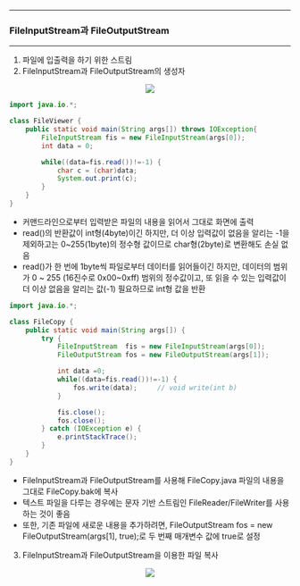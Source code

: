 -----
### FileInputStream과 FileOutputStream
-----
1. 파일에 입출력을 하기 위한 스트림
2. FileInputStream과 FileOutputStream의 생성자
<div align="center">
<img src="https://github.com/sooyounghan/Java/assets/34672301/695365a8-76ba-4bc1-8a1a-cd31d02bfea3">
</div>

```java
import java.io.*;

class FileViewer {
	public static void main(String args[]) throws IOException{
		FileInputStream fis = new FileInputStream(args[0]);
		int data = 0;

		while((data=fis.read())!=-1) {
			char c = (char)data;
			System.out.print(c);
		}
	} 
}
```
  - 커맨드라인으로부터 입력받은 파일의 내용을 읽어서 그대로 화면에 출력
  - read()의 반환값이 int형(4byte)이긴 하지만, 더 이상 입력값이 없음을 알리는 -1을 제외하고는 0~255(1byte)의 정수형 값이므로 char형(2byte)로 변환해도 손실 없음
  - read()가 한 번에 1byte씩 파일로부터 데이터를 읽어들이긴 하지만, 데이터의 범위가 0 ~ 255 (16진수로 0x00~0xff) 범위의 정수값이고,  또 읽을 수 있는 입력값이 더 이상 없음을 알리는 값(-1) 필요하므로 int형 값을 반환

```java
import java.io.*;

class FileCopy {
	public static void main(String args[]) {
		try {
			FileInputStream  fis = new FileInputStream(args[0]);
			FileOutputStream fos = new FileOutputStream(args[1]);

			int data =0;
			while((data=fis.read())!=-1) {
				fos.write(data);	 // void write(int b)
			}

			fis.close();
			fos.close();
		} catch (IOException e) {
			e.printStackTrace();		
		}
	}
}
```
  - FileInputStream과 FileOutputStream를 사용해 FileCopy.java 파일의 내용을 그대로 FileCopy.bak에 복사
  - 텍스트 파일을 다루는 경우에는 문자 기반 스트림인 FileReader/FileWriter를 사용하는 것이 좋음
  - 또한, 기존 파일에 새로운 내용을 추가하려면, FileOutputStream fos = new FileOutputStream(args[1], true);로 두 번째 매개변수 값에 true로 설정

3. FileInputStream과 FileOutputStream을 이용한 파일 복사
<div align="center">
<img src="https://github.com/sooyounghan/Java/assets/34672301/b8e07ba3-68dc-4700-8498-2b73d401b803">
</div>
  
